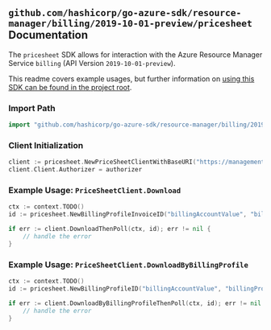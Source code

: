 
## `github.com/hashicorp/go-azure-sdk/resource-manager/billing/2019-10-01-preview/pricesheet` Documentation

The `pricesheet` SDK allows for interaction with the Azure Resource Manager Service `billing` (API Version `2019-10-01-preview`).

This readme covers example usages, but further information on [using this SDK can be found in the project root](https://github.com/hashicorp/go-azure-sdk/tree/main/docs).

### Import Path

```go
import "github.com/hashicorp/go-azure-sdk/resource-manager/billing/2019-10-01-preview/pricesheet"
```


### Client Initialization

```go
client := pricesheet.NewPriceSheetClientWithBaseURI("https://management.azure.com")
client.Client.Authorizer = authorizer
```


### Example Usage: `PriceSheetClient.Download`

```go
ctx := context.TODO()
id := pricesheet.NewBillingProfileInvoiceID("billingAccountValue", "billingProfileValue", "invoiceValue")

if err := client.DownloadThenPoll(ctx, id); err != nil {
	// handle the error
}
```


### Example Usage: `PriceSheetClient.DownloadByBillingProfile`

```go
ctx := context.TODO()
id := pricesheet.NewBillingProfileID("billingAccountValue", "billingProfileValue")

if err := client.DownloadByBillingProfileThenPoll(ctx, id); err != nil {
	// handle the error
}
```
